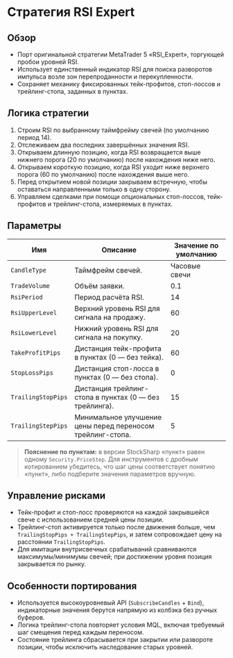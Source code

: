 # Стратегия RSI Expert

## Обзор
- Порт оригинальной стратегии MetaTrader 5 «RSI_Expert», торгующей пробои уровней RSI.
- Использует единственный индикатор RSI для поиска разворотов импульса возле зон перепроданности и перекупленности.
- Сохраняет механику фиксированных тейк-профитов, стоп-лоссов и трейлинг-стопа, заданных в пунктах.

## Логика стратегии
1. Строим RSI по выбранному таймфрейму свечей (по умолчанию период 14).
2. Отслеживаем два последних завершённых значения RSI.
3. Открываем длинную позицию, когда RSI возвращается выше нижнего порога (20 по умолчанию) после нахождения ниже него.
4. Открываем короткую позицию, когда RSI уходит ниже верхнего порога (60 по умолчанию) после нахождения выше него.
5. Перед открытием новой позиции закрываем встречную, чтобы оставаться направленными только в одну сторону.
6. Управляем сделками при помощи опциональных стоп-лоссов, тейк-профитов и трейлинг-стопа, измеряемых в пунктах.

## Параметры
| Имя | Описание | Значение по умолчанию |
| --- | -------- | --------------------- |
| `CandleType` | Таймфрейм свечей. | Часовые свечи |
| `TradeVolume` | Объём заявки. | 0.1 |
| `RsiPeriod` | Период расчёта RSI. | 14 |
| `RsiUpperLevel` | Верхний уровень RSI для сигнала на продажу. | 60 |
| `RsiLowerLevel` | Нижний уровень RSI для сигнала на покупку. | 20 |
| `TakeProfitPips` | Дистанция тейк-профита в пунктах (0 — без тейка). | 60 |
| `StopLossPips` | Дистанция стоп-лосса в пунктах (0 — без стопа). | 0 |
| `TrailingStopPips` | Дистанция трейлинг-стопа в пунктах (0 — без трейлинга). | 15 |
| `TrailingStepPips` | Минимальное улучшение цены перед переносом трейлинг-стопа. | 5 |

> **Пояснение по пунктам:** в версии StockSharp «пункт» равен одному `Security.PriceStep`. Для инструментов с дробным котированием убедитесь, что шаг цены соответствует понятию «пункт», либо подберите значения параметров вручную.

## Управление рисками
- Тейк-профит и стоп-лосс проверяются на каждой закрывшейся свече с использованием средней цены позиции.
- Трейлинг-стоп активируется только после движения больше, чем `TrailingStopPips + TrailingStepPips`, и затем сопровождает цену на расстоянии `TrailingStopPips`.
- Для имитации внутрисвечных срабатываний сравниваются максимумы/минимумы свечей; при достижении уровня позиция закрывается по рынку.

## Особенности портирования
- Используется высокоуровневый API (`SubscribeCandles` + `Bind`), индикаторные значения берутся напрямую из колбэка без ручных буферов.
- Логика трейлинг-стопа повторяет условия MQL, включая требуемый шаг смещения перед каждым переносом.
- Состояние трейлинга сбрасывается при закрытии или развороте позиции, чтобы исключить наследование старых уровней.
